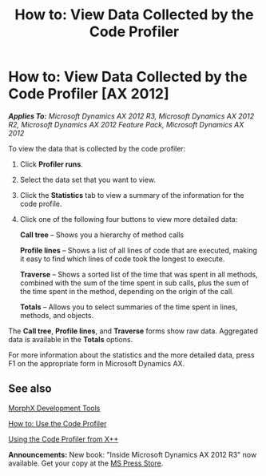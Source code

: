 ﻿---
title: 'How to: View Data Collected by the Code Profiler'
TOCTitle: 'How to: View Data Collected by the Code Profiler'
ms:assetid: 44dba221-3680-434f-a7b6-f29a46b54fe5
ms:mtpsurl: https://msdn.microsoft.com/en-us/library/Aa637896(v=AX.60)
ms:contentKeyID: 35242962
ms.date: 05/18/2015
mtps_version: v=AX.60
---

# How to: View Data Collected by the Code Profiler [AX 2012]


_**Applies To:** Microsoft Dynamics AX 2012 R3, Microsoft Dynamics AX 2012 R2, Microsoft Dynamics AX 2012 Feature Pack, Microsoft Dynamics AX 2012_

To view the data that is collected by the code profiler:

1.  Click **Profiler runs**.

2.  Select the data set that you want to view.

3.  Click the **Statistics** tab to view a summary of the information for the code profile.

4.  Click one of the following four buttons to view more detailed data:
    
    **Call tree** – Shows you a hierarchy of method calls
    
    **Profile lines** – Shows a list of all lines of code that are executed, making it easy to find which lines of code took the longest to execute.
    
    **Traverse** – Shows a sorted list of the time that was spent in all methods, combined with the sum of the time spent in sub calls, plus the sum of the time spent in the method, depending on the origin of the call.
    
    **Totals** – Allows you to select summaries of the time spent in lines, methods, and objects.

The **Call tree**, **Profile lines**, and **Traverse** forms show raw data. Aggregated data is available in the **Totals** options.

For more information about the statistics and the more detailed data, press F1 on the appropriate form in Microsoft Dynamics AX.

## See also

[MorphX Development Tools](morphx-development-tools.md)

[How to: Use the Code Profiler](how-to-use-the-code-profiler.md)

[Using the Code Profiler from X++](using-the-code-profiler-from-x.md)

  
**Announcements:** New book: "Inside Microsoft Dynamics AX 2012 R3" now available. Get your copy at the [MS Press Store](https://www.microsoftpressstore.com/store/inside-microsoft-dynamics-ax-2012-r3-9780735685109).

